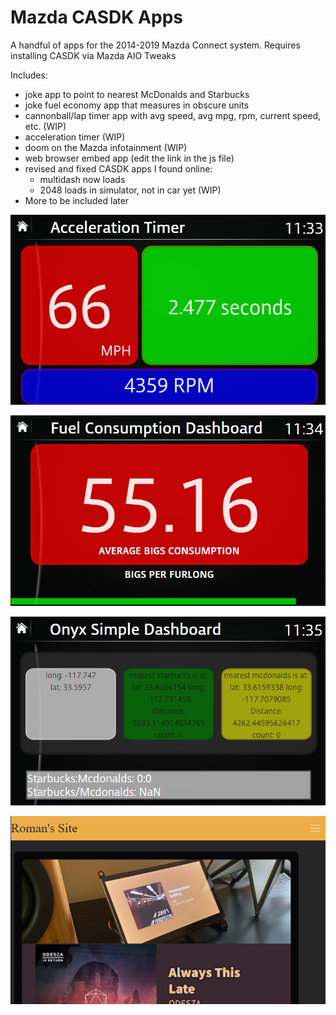 # Mazda CASDK Apps
 
A handful of apps for the 2014-2019 Mazda Connect system. Requires installing CASDK via Mazda AIO Tweaks

Includes:
- joke app to point to nearest McDonalds and Starbucks
- joke fuel economy app that measures in obscure units
- cannonball/lap timer app with avg speed, avg mpg, rpm, current speed, etc. (WIP)
- acceleration timer (WIP)
- doom on the Mazda infotainment (WIP)
- web browser embed app (edit the link in the js file)
- revised and fixed CASDK apps I found online:
  - multidash now loads
  - 2048 loads in simulator, not in car yet (WIP)
- More to be included later

![accelTimer](/screenshots/accelTimer.png)

![fuelConsumption](/screenshots/fuelConsumption.png)

![starbucksMcdonalds](/screenshots/starbucksMcdonalds.png)

![webEmbed](/screenshots/webEmbed.png)
